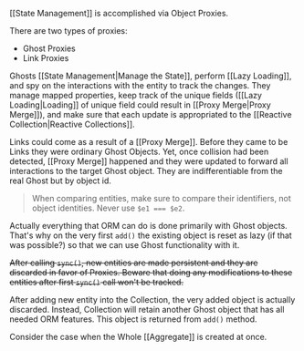 [[State Management]] is accomplished via Object Proxies.

There are two types of proxies:
- Ghost Proxies
- Link Proxies

Ghosts [[State Management|Manage the State]], perform [[Lazy Loading]], and spy on the interactions with the entity to track the changes. They manage mapped properties, keep track of the unique fields ([[Lazy Loading|Loading]] of unique field could result in [[Proxy Merge|Proxy Merge]]), and make sure that each update is appropriated to the [[Reactive Collection|Reactive Collections]].

Links could come as a result of a [[Proxy Merge]]. Before they came to be Links they were ordinary Ghost Objects. Yet, once collision had been detected, [[Proxy Merge]] happened and they were updated to forward all interactions to the target Ghost object. They are indifferentiable from the real Ghost but by object id.

> When comparing entities, make sure to compare their identifiers, not object identities. Never use `$e1 === $e2`.

Actually everything that ORM can do is done primarily with Ghost objects. That's why on the very first `add()` the existing object is reset as lazy (if that was possible?) so that we can use Ghost functionality with it.

<s>After calling `sync()`, new entities are made persistent and they are discarded in favor of Proxies. Beware that doing any modifications to these entities after first `sync()` call won't be tracked.</s>

After adding new entity into the Collection, the very added object is actually discarded. Instead, Collection will retain another Ghost object that has all needed ORM features. This object is returned from `add()` method.

Consider the case when the Whole [[Aggregate]] is created at once.
